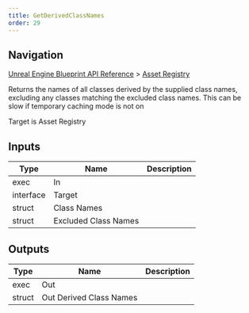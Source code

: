 ```yaml
---
title: GetDerivedClassNames
order: 29
---
```

## Navigation

[Unreal Engine Blueprint API Reference](https://dev.epicgames.com/documentation/en-us/unreal-engine/BlueprintAPI) > [Asset Registry](https://dev.epicgames.com/documentation/en-us/unreal-engine/BlueprintAPI/AssetRegistry)

Returns the names of all classes derived by the supplied class names, excluding any classes matching the excluded class names. This can be slow if temporary caching mode is not on

Target is Asset Registry

## Inputs

| Type | Name | Description |
| --- | --- | --- |
| exec | In |  |
| interface | Target |  |
| struct | Class Names |  |
| struct | Excluded Class Names |  |

## Outputs

| Type | Name | Description |
| --- | --- | --- |
| exec | Out |  |
| struct | Out Derived Class Names |  |
